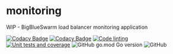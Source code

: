 # monitoring
WIP - BigBlueSwarm load balancer monitoring application

[![Codacy Badge](https://app.codacy.com/project/badge/Grade/79639dde53294106911d4242d0631c95)](https://www.codacy.com/gh/bigblueswarm/monitoring/dashboard?utm_source=github.com&amp;utm_medium=referral&amp;utm_content=bigblueswarm/monitoring&amp;utm_campaign=Badge_Grade)
[![Codacy Badge](https://app.codacy.com/project/badge/Coverage/79639dde53294106911d4242d0631c95)](https://www.codacy.com/gh/bigblueswarm/monitoring/dashboard?utm_source=github.com&utm_medium=referral&utm_content=bigblueswarm/monitoring&utm_campaign=Badge_Coverage)
[![Code linting](https://github.com/bigblueswarm/monitoring/actions/workflows/lint.yml/badge.svg)](https://github.com/bigblueswarm/monitoring/actions/workflows/lint.yml)
[![Unit tests and coverage](https://github.com/bigblueswarm/monitoring/actions/workflows/unit_test.yml/badge.svg)](https://github.com/bigblueswarm/monitoring/actions/workflows/unit_test.yml)
![GitHub go.mod Go version](https://img.shields.io/github/go-mod/go-version/bigblueswarm/monitoring)
![GitHub](https://img.shields.io/github/license/bigblueswarm/monitoring)